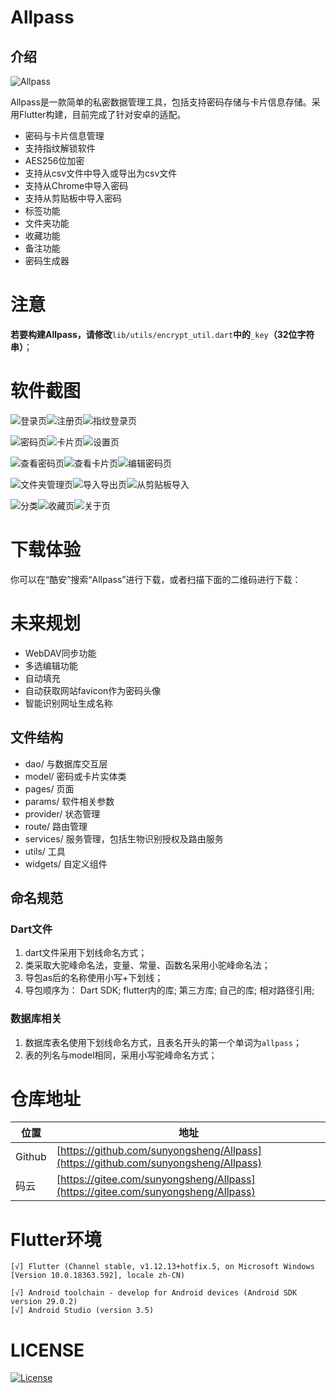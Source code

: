 # Allpass

## 介绍
![Allpass](http://aengus.top/assets/common/allpass-icon.png)

Allpass是一款简单的私密数据管理工具，包括支持密码存储与卡片信息存储。采用Flutter构建，目前完成了针对安卓的适配。

- 密码与卡片信息管理
- 支持指纹解锁软件
- AES256位加密
- 支持从csv文件中导入或导出为csv文件
- 支持从Chrome中导入密码
- 支持从剪贴板中导入密码
- 标签功能
- 文件夹功能
- 收藏功能
- 备注功能
- 密码生成器

# 注意

**若要构建Allpass，请修改**`lib/utils/encrypt_util.dart`**中的**`_key`**（32位字符串）**；

# 软件截图

![登录页](https://aengus.top/assets/screenshots/allpass/login.jpg)![注册页](https://aengus.top/assets/screenshots/allpass/register.jpg)![指纹登录页](https://aengus.top/assets/screenshots/allpass/auth_login.jpg)

![密码页](https://aengus.top/assets/screenshots/allpass/password.jpg)![卡片页](https://aengus.top/assets/screenshots/allpass/card.jpg)![设置页](https://aengus.top/assets/screenshots/allpass/setting.jpg)

![查看密码页](https://aengus.top/assets/screenshots/allpass/view_password.jpg)![查看卡片页](https://aengus.top/assets/screenshots/allpass/view_card.jpg)![编辑密码页](https://aengus.top/assets/screenshots/allpass/edit_password.jpg)

![文件夹管理页](https://aengus.top/assets/screenshots/allpass/manager.jpg)![导入导出页](https://aengus.top/assets/screenshots/allpass/import_export.jpg)![从剪贴板导入](https://aengus.top/assets/screenshots/allpass/import_from_clip.jpg)

![分类](https://aengus.top/assets/screenshots/allpass/classification.jpg)![收藏页](https://aengus.top/assets/screenshots/allpass/fav.jpg)![关于页](https://aengus.top/assets/screenshots/allpass/about.jpg)

# 下载体验

你可以在“酷安”搜索“Allpass”进行下载，或者扫描下面的二维码进行下载：



# 未来规划

- WebDAV同步功能
- 多选编辑功能
- 自动填充
- 自动获取网站favicon作为密码头像
- 智能识别网址生成名称

## 文件结构

- dao/ 与数据库交互层
- model/ 密码或卡片实体类
- pages/ 页面
- params/ 软件相关参数
- provider/ 状态管理
- route/ 路由管理
- services/ 服务管理，包括生物识别授权及路由服务
- utils/ 工具
- widgets/ 自定义组件

## 命名规范

### Dart文件
1. dart文件采用下划线命名方式；
2. 类采取大驼峰命名法，变量、常量、函数名采用小驼峰命名法；
3. 导包as后的名称使用小写+下划线；
4. 导包顺序为：
    Dart SDK; flutter内的库; 第三方库; 自己的库; 相对路径引用;

### 数据库相关
1. 数据库表名使用下划线命名方式，且表名开头的第一个单词为`allpass`；
2. 表的列名与model相同，采用小写驼峰命名方式；

# 仓库地址
| 位置 | 地址                                   |
| ---- | -------------------------------------- |
| Github | [https://github.com/sunyongsheng/Allpass](https://github.com/sunyongsheng/Allpass) |
| 码云 | [https://gitee.com/sunyongsheng/Allpass](https://gitee.com/sunyongsheng/Allpass) |

# Flutter环境
```
[√] Flutter (Channel stable, v1.12.13+hotfix.5, on Microsoft Windows [Version 10.0.18363.592], locale zh-CN)

[√] Android toolchain - develop for Android devices (Android SDK version 29.0.2)
[√] Android Studio (version 3.5)
```

# LICENSE
[![License](https://img.shields.io/badge/license-Apache%202-green.svg)](https://www.apache.org/licenses/LICENSE-2.0)